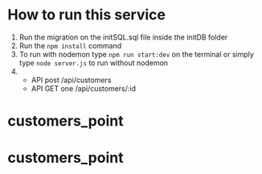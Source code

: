 # How to run this service
1. Run the migration on the initSQL.sql file inside the initDB folder
2. Run the `npm install` command
3. To run with nodemon type `npm run start:dev` on the terminal or simply type `node server.js` to run without nodemon
4.  - API post /api/customers
    - API GET one /api/customers/:id
# customers_point
# customers_point

